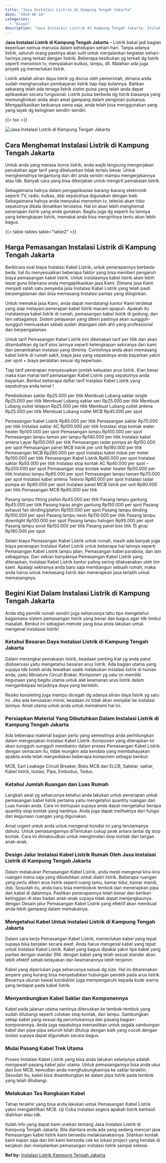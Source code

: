 ```yaml
---
title: "Jasa Instalasi Listrik di Kampung Tengah Jakarta"
date: "2024-06-14"
categories: 
  - "biaya"
description: "Jasa Instalasi Listrik di Kampung Tengah Jakarta. Itulah info yang dapat kami uraikan tentang Jasa Instalasi Listrik di Kampung Tengah Jakarta. Bila diantara..."
---
```


**Jasa Instalasi Listrik di Kampung Tengah Jakarta** – Listrik bakal jadi bagian keperluan semua manusia dalam kehidupan sehari-hari. Tanpa adanya listrik, seluruh orang pastinya akan sulit untuk menjalankan kegiatan sehari-harinya yang terkait dengan listirik. Beberapa kesibukan yg terkait dg listrik seperti menonton tv, menyalakan kulkas, lampu, dll. Malahan ada juga proyek yg memerlukan listrik.

Listrik adalah aliran daya listrik yg diurus oleh pemerintah, dimana anda sudah mengharuskan pembayaran listrik tiap-tiap bulannya. Bahkan sekarang telah ada tenaga listrik sistim pulsa yang telah anda dapat aplikasikan secara fungsional. Listrik pulsa berbeda dg listrik biasanya yang memungkinkan anda akan amat gampang dalam pengisian pulsanya. Mengaplikasikan keduanya sama saja, anda telah bisa menggunakan yang yang layak dg keinginan sendiri-sendiri.

{{< toc >}}

![Jasa Instalasi Listrik di Kampung Tengah Jakarta](/images/instalasi-listrik-murah43.png)

## Cara Menghemat Instalasi Listrik di Kampung Tengah Jakarta

Untuk anda yang merasa boros listrik, anda wajib langsung mengerjakan perubahan agar tarif yang dikeluarkan tidak terlalu besar. Untuk menghematnya tergantung dari diri anda sendiri mampu mengerjakannya atau tdk. Banyak cara yang bisa dikerjakan untuk mengirit pemakaian listrik.

Sebagaimana halnya dalam pengaplikasian barang-barang elektronik seperti TV, radio, kulkas, dsb sepatutnya digunakan dengan baik. Sebagaimana halnya anda menyukai menonton tv, televisi akan tidur sepatutnya dikala dimatikan terutama. Hal ini akan lebih menghemat penerapan listrik yang anda gunakan. Begitu juga dg seperti itu lainnya yang kelengkapan listrik, memakai anda bisa mengiritnya tentu akan lebih bagus.

{{< table-tables table="table2" >}}

## Harga Pemasangan Instalasi Listrik di Kampung Tengah Jakarta

Berbicara soal biaya Instalasi Kabel Listrik, untuk penerapannya berbeda-beda, hal itu menyesuaikan beberapa faktor yang bisa memberi pengaruh biaya pemasangan kabel listrik. Untuk instalasinya kabel listrik akan lebih tepat guna bilamana anda mengaplikasikan jasa Kami. Dimana jasa Kami menjadi salah satu penyedia jasa Instalasi Kabel Listrik yang telah pasti berpengalaman dan bisa memasang Instalasi pantas yang diinginkan.

Untuk memakai jasa Kami, anda dapat mendatangi kantor Kami terdekat yang siap melayani penerapan kabel listrik macam apapun. Apakah itu instalasinya kabel listrik di rumah, pemasangan kabel listrik di gedung, dan lain sebagainya. Sistem pelayanan yang diberi pastinya akan sungguh-sungguh memuaskan sebab sudah ditangani oleh ahli yang professional dan berpengalaman.

Untuk tarif Pemasangan Kabel Listrik kini dikenakan tarif per titik dan akan ditambahkan dg tarif plus lainnya seperti kelengkapan sekiranya dari kami dan penambahan instalasi yang diminta. Contohnya anda akan memasang kabel listrik di rumah sakit, biaya jasa yang sepatutnya anda bayarkan yakni per spot + biaya peralatan sesuai dg keperluan.

Tiap tarif penerapan menyesuaikan jumlah kekuatan arus listrik. Kian besar maka kian mahal tarif pemasangan Kabel Listrik yang sepatutnya anda bayarkan. Berikut beberapa daftar tarif Instalasi Kabel Listrik yang sepatutnya anda kenal !

Pembobokan saklar Rp25.000 per titik Membuat Lubang saklar single Rp25.000 per titik Membuat Lubang saklar seri Rp25.000 per titik Membuat Lubang outlet telepon Rp25.000 per titik Membuat Lubang outlet antena Rp25.000 per titik Membuat Lubang outlet MCB Rp45.000 per spot

Pemasangan Kabel Listrik Rp65.000 per titik Pemasangan saklar Rp70.000 per titik Instalasi saklar AC Rp100.000 per titik Instalasi stop kontak water heater Rp100.000 per spot Pemasangan lampu Rp100.000 per spot Pemasangan lampu taman per lampu Rp140.000 per titik Instalasi kabel antena Layar Rp150.000 per titik Pemasangan radar pompa air Rp150.000 per spot Pemasangan panel MCB listrik per unit Rp180.000 per titik Pemasangan MCB Rp280.000 per spot Instalasi kabel induk per meter Rp100.000 per titik Pemasangan Kabel Listrik Rp60.000 per spot Instalasi saklar Rp50.000 per titik Instalasi stop kontak AC Rp40.000 per spot – Rp200.000 per spot Pemasangan stop kontak water heater Rp50.000 per titik Instalasi lampu Rp65.000 per spot Pemasangan lampu taman Rp70.000 per spot Instalasi kabel antena Televisi Rp60.000 per spot Instalasi radar pompa air Rp60.000 per spot Instalasi panel MCB listrik per unit Rp90.000 per titik Pemasangan MCB Rp60.000 per titik

Pasang lampu fitting plafon Rp45.000 per titik Pasang lampu gantung Rp45.000 per titik Pasang kipas angin gantung Rp150.000 per spot Pasang exhaust fan dinding/plafon Rp150.000 per spot Pasang lampu dinding Rp100.000 per spot Pasang lampu neon Rp110.000 per titik Pasang lampu downlight Rp100.000 per spot Pasang lampu halogen Rp95.000 per spot Pasang lampu sorot Rp150.000 per titik Pasang panel box titik 15 grup Rp180.000 per spot

Selain biaya Pemasangan Kabel Listrik untuk rumah, masih ada banyak juga biaya penerapan Instalasi Kabel Listrik untuk beberapa hal lainnya seperti Pemasangan Kabel Listrik lampu jalan, Pemasangan kabel parabola, dan lain sebagainya. Dari sekian banyaknya Pemasangan Kabel Listrik yang diterapkan, Instalasi Kabel Listrik kantor paling sering dilaksanakan oleh tim kami. Apalagi sekiranya anda baru saja membangun sebuah rumah, maka anda harus untuk memasang listrik dan menerapkan jasa terlatih untuk memasangnya.

## Begini Kiat Dalam Instalasi Listrik di Kampung Tengah Jakarta


Anda sbg pemilik rumah sendiri juga seharusnya tahu tips mengetahui bagaimana sistem pemasangan listrik yang benar dan bagus agar tdk timbul masalah. Berikut ini sebagian metode yang bisa anda lakukan untuk mengenal instalasai listrik!

### Ketahui Besaran Daya Instalasi Listrik di Kampung Tengah Jakarta

Dalam merangkai pemakaian listrik, keadaan penting kiat yg anda patut diobservasi yaitu mengetahui besaran arus listrik. Ada bagian utama yang supaya tdk boleh anda lewatkan saatk melakukan instalasi listrik di hunian anda, yaitu Miniature Circuit Braker. Komponen yg satu ini memiliki kegunaan yang begitu utama untuk alat keamanan arus listrik dalam mengantisipasi terjadinya daya yang berlebih.

Resiko konsleting juga mampu dicegah dg adanya aliran daya listrik yg satu ini. Jika ada kerusakan minor, keadaan ini tidak akan menjalar ke instalasi lainnya. Amat utama untuk anda untuk memahami hal ini.

### Persiapkan Material Yang Dibutuhkan Dalam Instalasi Listrik di Kampung Tengah Jakarta

Ada beberapa material bagian perlu yang semestinya anda perhitungkan dalam mengerjakan Instalasi Kabel Listrik. Komponen yang diterapkan ini akan sungguh-sungguh membantu dalam proses Pemasangan Kabel Listrik. dengan semacam itu, tidak mungkin ada kendala yang membahayakan apabila anda telah menyediakan beberapa komponen sebagai berikut:

MCB, Eart Leakage Circuit Breaker, Boks MCB dan ELCB, Sakelar, saklar, Kabel listrik, Isolasi, Pipa, Embodus, Tedus.

### Ketahui Jumlah Ruangan dan Luas Rumah

Langkah awal yg seharusnya ketahui anda lakukan untuk penerapan untuk pemasangan kabel listrik pertama yaitu mengetahui quantity ruangan dan Luas hunian anda. Cara ini bertujuan supaya anda dapat mengetahui berapa quantity stop kontak yang nantinya. Anda juga dapat melihatnya dari fungsi dan kegunaan ruangan yang digunakan.

Amat urgent untuk anda untuk mengenal kondisi ini yang terutamanya dahulu. Untuk pemasangannya diTentukan cukup jarak antara lantai dg stop kontak. Cara ini dimaksudkan untuk menghindari stop kontak dari tangan anak-anak.

### Design Jalur Instalasi Kabel Listrik Rumah Oleh Jasa Instalasi Listrik di Kampung Tengah Jakarta

Dalam melakukan Pemasangan Kabel Listrik, anda mesti mengenal kira-kira ruangan mana saja yang dibutuhkan untuk dialiri listrik. Beberapa ruangan yang perlu diberi arus listrik seperti ruang tamu, kamar tidur, kamar mandi, dsb. Sesudah itu, anda baru bisa membobok tembok dan menerapkan pipa dan kabel di dalamnya. Pastikan penerapannya telah benar dan berikan ketinggian di atas badan anak-anak supaya tidak dapat menjangkaunya. dengan Desain jalur Pemasangan Kabel Listrik yang efektif akan membuat anda lebih gampang dalam memakainya.

### Mengetahui Kabel Untuk Instalasi Listrik di Kampung Tengah Jakarta

Dalam cara kerja Pemasangan Kabel Listrik, memerlukan kabel yang tepat supaya bisa berjalan secara awet. Anda harus mengenal kabel yang tepat untuk Instalasi Kabel Listrik. Kabel yang bagus dipakai yakni tipe kabel yang pantas dengan standar SNI. dengan kabel yang telah sesuai standar akan lebih efektif sebab kelayakan dan keamanannya lebih terjamin.

Kabel yang diperlukan juga seharusnya sesuai dg size. Hal ini dikarenakan ampere yang kurang bisa menyebabkan hubungan pendek pada arus listrik. Besarnya ukuran kawat konduktor juga mempengaruhi kepada kode warna yang terdapat pada kabel listrik.

### Menyambungkan Kabel Saklar dan Komponennya

Kabel pada jalanan utama nantinya diteruskan ke tembok-tembok yang sudah dilubangi seperti colokan stop kontak, dan lampu. Sambungkan setiap kabel yang sesuai dg peruntukannya dan pasang bagian-komponennya. Anda juga sepatutnya memastikan untuk segala sambungan kabel dan pipa-pipa seluruh telah ditutup dengan baik yang cocok dengan isolasi supaya dapat digunakan secara bagus.

### Mulai Pasang Kabel Trek Utama

Proses Instalasi Kabel Listrik yang bisa anda lakukan selanjutya adalah mengawali pasang kabel jalur utama. Untuk pemasangannya bisa anda ukur dari box MCB, kemudian anda menghubungkannya ke saklar terakhir. Sesudah itu, kabel bisa disambungkan ke dalam pipa listrik pada tembok yang telah dilubangi.

### Melakukan Tes Rangkaian Kabel

Tahap terakhir yang bisa anda lakukan untuk Pemasangan Kabel Listrik yakni mengaktifkan MCB. Uji Coba Instalasi segera apakah listrik berhasil dialirkan atau tdk.

Itulah info yang dapat kami uraikan tentang Jasa Instalasi Listrik di Kampung Tengah Jakarta. Bila diantara anda ada yang sedang mencari jasa Pemasangan kabel listrik kami bersedia melaksanakannya. Silahkan kontak kami kapan saja dan tim kami bersedia cek ke lokasi project yang hendak di kerjakan dan menjalankan pemasangan instalasi listrik sampai selesai.

**Ref by:** [Instalasi Listrik Kampung Tengah Jakarta](https://id.wikipedia.org/wiki/Instalasi)
